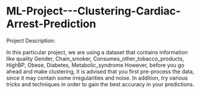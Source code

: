 # ML-Project---Clustering-Cardiac-Arrest-Prediction

Project Description:

In this particular project, we are using a dataset that contains information like quality Gender, Chain_smoker, Consumes_other_tobacco_products, HighBP, Obese, Diabetes, Metabolic_syndrome
However, before you go ahead and make clustering, it is advised that you first pre-process the data, since it may contain some irregularities and noise. 
In addition, try various tricks and techniques in order to gain the best accuracy in your predictions.
